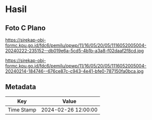 # Hasil

## Foto C Plano

https://sirekap-obj-formc.kpu.go.id/fdc6/pemilu/ppwp/11/16/05/20/05/1116052005004-20240222-235152--db019e6a-5cd5-4b1b-a3a8-f02daaf2f8cd.jpg

https://sirekap-obj-formc.kpu.go.id/fdc6/pemilu/ppwp/11/16/05/20/05/1116052005004-20240214-184746--676ce87c-c943-4e41-bfe0-787150fa0bca.jpg


## Metadata

| Key        | Value               |
| ---------- | ------------------- |
| Time Stamp | 2024-02-26 12:00:00 |



